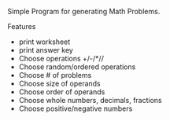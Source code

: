 Simple Program for generating Math Problems. 

Features
 - print worksheet
 - print answer key
 - Choose operations +/-/*//
 - Choose random/ordered operations
 - Choose # of problems
 - Choose size of operands
 - Choose order of operands
 - Choose whole numbers, decimals, fractions
 - Choose positive/negative numbers

